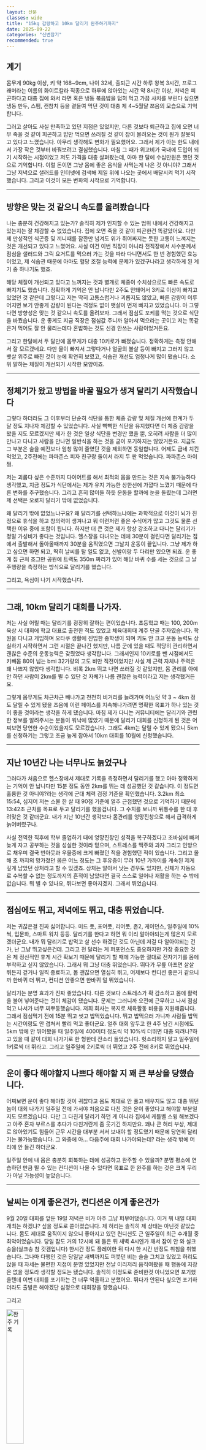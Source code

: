 ```yaml
---
layout: 산문
classes: wide
title: "15kg 감량하고 10km 달리기 완주하기까지"
date: 2025-09-22
categories: "신변잡기"
recommended: true
---
```


## 계기

몸무게 90kg 이상, 키 약 168~9cm, 나이 32세, 출퇴근 시간 하루 왕복 3시간, 프로그래머라는
이름의 화이트칼라 직종으로 하루에 앉아있는 시간 약 8시간 이상, 저녁은 피곤하다고 대충 집에
와서 라면 혹은 냉동 볶음밥을 덥혀 먹고 가끔 사치를 부린다 싶으면 냉동 만두, 스팸, 캔참치 등을
곁들여 먹던 것이 대충 제 4~5월달 쯔음의 모습으로 기억합니다.

그러고 살아도 사실 만족하고 있던 지점은 있었지만, 다른 것보다 퇴근하고 집에 오면 너무 죽을 것 같이
피곤하고 밥만 먹으면 쓰러질 것 같이 잠이 몰려오는 것이 뭔가 잘못되고 있다고 느꼈습니다. 아무리
생각해도 변화가 필요했어요. 그래서 제가 아는 한도 내에서 가장 작은 것부터 바꿔보려고 결심했습니다.
마침 그 때가 위고비가 국내에 도입이 되기 시작하는 시점이었고 저도 가격을 대충 살펴봤는데, 아마
한 달에 수십만원은 했던 것으로 기억합니다. 이럴 돈이면 그냥 몸에 좋은 음식을 사먹는게 나은 것
아니야? 그래서 그냥 저녁으로 샐러드를 인터넷에 검색해 제일 위에 나오는 곳에서 배달시켜 먹기
시작했습니다. 그리고 이것이 모든 변화의 시작으로 기억합니다.

---

## 방향은 맞는 것 같으니 속도를 올려봤습니다

나는 충분히 건강해지고 있는가? 솔직히 제가 인지할 수 있는 범위 내에서 건강해지고 있는지는 잘
체감할 수 없었습니다. 집에 오면 죽을 것 같이 피곤한건 똑같았어요. 다만 제 만성적인 식곤증 및
끼니때를 잠깐만 넘겨도 위가 쥐어짜지는 듯한 고통이 느껴지는 것은 개선되고 있다고 느꼈어요. 사실
이건 이번 직장이 아니라 전직장에서 사수분께서 점심을 샐러드와 그릭 요거트를 먹으러 가는 것을
따라 다니면서도 한 번 경험했던 효능이었고, 제 식습관 때문에 아마도 혈당 조절 능력에 문제가
있겠구나라고 생각하게 된 계기 중 하나기도 했죠.

해당 체질이 개선되고 있다고 느껴지는 것과 별개로 체중이 수치상으로도 빠른 속도로 빠지기도 했습니다.
정확하게 기억은 안 납니다만 2주도 안돼어서 3키로 이상이 빠지고 있었던 것 같은데 그렇다고 저는
딱히 고통스럽거나 괴롭지도 않았고, 빠른 감량이 이루어지면 보기 안좋게 감량이 된다는 걱정도 없이
뱃살이 먼저 빠지고 있었습니다. 아 그렇다면 방향성은 맞는 것 같으니 속도를 올려보자. 그래서 점심도
포케를 먹는 것으로 식단을 바꿨습니다. 운 좋게도 지금 직장은 점심값 주니까 알아서 먹으라는
곳이고 저는 똑같은거 먹어도 잘 안 물리는데다 혼밥하는 것도 신경 안쓰는 사람이었거든요.

그리고 한달에서 두 달만에 몸무게가 대충 10키로가 빠졌습니다. 정확하게는 측정 안해서 잘 모르겠네요.
다만 물이 빠져서 그렇다거나 얼굴의 볼살 등이 빠지고 그러지 않고 뱃살 위주로 빠진 것이 눈에
확연히 보였고, 식습관 개선도 엄청나게 많이 됐습니다. 소위 말하는 체질이 개선되기 시작한 모양이죠.

---

## 정체기가 왔고 방법을 바꿀 필요가 생겨 달리기 시작했습니다

그렇다 하더라도 그 이후부터 단순히 식단을 통한 체중 감량 및 체질 개선에 한계가 두 달 정도 지나자
체감할 수 있었습니다. 사실 빡빡한 식단을 유지했다면 더 체중 감량을 봤을 지도 모르겠지만 제가
한 것은 일상 식단을 변경만 했을 뿐, 오히려 사람을 더 많이 만나고 다니고 사람을 만나면 일반식을
하는 것을 굳이 포기하지는 않았거든요. 지금도 그 부분은 술을 예전보다 엄청 많이 줄였단 것을
제외하면 동일합니다. 어제도 굽네 치킨 먹었고, 2주전에는 파파존스 피자 친구랑 둘이서 라지 두
판 먹었습니다. 파파존스 마이쩡.

저는 괴롭다 싶은 수준까지 다이어트를 해서 최적의 몸을 만드는 것은 지속 불가능하다 생각했고,
지금 정도가 식단에서는 제가 유지 가능한 상한선에 가깝다 느꼈기 때문에 다른 변화를 추구했습니다.
그리고 흔히 많이들 하듯 운동을 할까에 눈을 돌렸는데 그러면 제 선택은 오로지 달리기 밖에 없었습니다.

왜 달리기 밖에 없었느냐구요? 왜 달리기를 선택하느냐에는 과학적으로 이것이 뇌가 진정으로 휴식을
하고 창의력이 생겨나고 뭐 이런저런 좋은 수식어가 많고 그것도 물론 선택한 이유 중에 포함이 됩니다.
하지만 더 큰 것은 제가 항상 강조하고 다니는 달리기가 정말 가성비가 좋다는 것입니다. 헬스장을
다녀오는 데에 30분이 걸린다면 달리기는 집에서 출발해서 돌아올때까지 30분을 움직였으면 그날치
운동이 끝입니다. 그냥 제가 하고 싶으면 하면 되고, 딱히 날씨를 탈 일도 없고, 신발이랑 두 다리만
있으면 되죠. 운 좋게 집 근처 조그만 공원에 트랙도 350m 짜리가 있어 해당 바퀴 수를 세는 것으로
그 날 주행량을 측정하는 방식으로 달리기를 했습니다.

그리고, 욕심이 나기 시작했습니다.

---

## 그래, 10km 달리기 대회를 나가자.

저는 사실 어릴 때는 달리기를 굉장히 잘하는 편이었습니다. 초등학교 때는 100, 200m 육상 시 대회에
학교 대표로 출전한 적도 있었고 체육대회때 계주 단골 주자였습니다. 학원을 다니고 게임하며 오타쿠
생활에 진입한 중학생이 되며 키도 안 크고 운동 능력도 상실하기 시작하면서 그런 시절은 끝나긴 했지만,
나름 군에 있을 때도 적당히 관리하면서 괜찮은 수준의 운동능력은 갖췄었다 생각합니다. 그래서인지
10키로를 뺀 시점에서도 키빼몸 80이 넘는 bmi 32가량의 고도 비만 직전이었지만 사실 제 근력 자체나
주력은 꽤 나쁘지 않았다 생각합니다. 비록 2km 뛰고 나면 쓰러질 것 같았지만, 몸 관리를 아예
안 하던 사람이 2km를 뛸 수 있단 것 자체가 나름 괜찮은 능력이라고 저는 생각했거든요.

그렇게 몸무게도 차근차근 빼나가고 천천히 비거리를 늘려가며 어느덧 약 3 ~ 4km 정도 달릴 수 있게
됐을 즈음에 이런 페이스를 지속해나가려면 명확한 목표가 하나 있는 것이 좋을 것이라는 생각을
하게 됐습니다. 마침 제가 다니는 커뮤니티에는 달리기와 관련한 정보를 알려주시는 분들이 워낙에
많았기 때문에 달리기 대회를 신청하게 된 것은 어찌보면 당연한 수순이었을지도 모르겠습니다. 그래도
4km는 달릴 수 있게 됐으니 5km를 신청하기는 그렇고 조금 높게 잡아서 10km 대회를 10월에 신청했습니다.

---

## 지난 10년간 나는 너무나도 늙었구나

그러다가 처음으로 헬스장에서 제대로 기록을 측정하면서 달리기를 했고 아마 정확하게는 기억이 안
납니다만 15분 정도 동안 2km를 뛰는 데 성공했던 것 같습니다. 이 정도면 훌륭한 것 아니야?라는
생각에 군대 체력 검정 기준을 확인했습니다. 3.2km 최소 15:54, 심지어 저는 스물 한 살 때 90점
기준에 얼추 근접했던 것으로 기억하기 때문에 13:42초 근처를 목표로 두고 달리기를 했을겁니다.
그 수치를 보니까 뒤통수를 한 대 후려맞은 것 같더군요. 내가 지난 10년간 생각보다 몸관리를
엉망진창으로 해서 급격하게 늙어버렸구나.

사실 전역한 직후에 학부 졸업하기 때에 엉망진창인 성적을 복구하겠다고 조바심에 빠져 늦게 자고
공부하는 것을 성실한 것이라 믿으며, 스트레스를 맥주와 과자 그리고 인방으로 채우며 결국 번아웃과
우울증에 크게 빠졌던 적을 경험했던 적이 있습니다. 그리고 올해 초 까지의 망가졌던 몸은 어느
정도는 그 후유증이 무려 10년 가까이를 계속된 제게 깊게 남았던 상처라고 할 수 있겠죠. 상처는
알아서 낫는 경우도 있지만, 신체가 자동으로 수복할 수 없는 정도까지의 흔적이 남았다면 결국
스스로 일어나 재활을 하는 수 밖에 없습니다. 뭐 별 수 있나요, 뛰다보면 좋아지겠지. 그래서
뛰었습니다.

---

## 점심에도 뛰고, 저녁에도 뛰고, 대충 뛰었습니다.

저는 귀찮은걸 진짜 싫어합니다. 미드 풋, 포어풋, 리어풋, 존2, 케이던스, 일주일에 10%씩,
입문화, 스마트 워치 등등. 달리기를 한다고 하면 뭐 이리 알아야되는게 많은지 모르겠더군요. 내가
뭐 달리기로 밥먹고 살 선수 하겠단 것도 아닌데 저걸 다 알아야되는 건가, 난 그냥 뛰고싶은건데.
그리고 전 달리는 게 퍼포먼스도 중요하지만 가장 중요한 것은 제 정신적인 휴게 시간 확보기 때문에
달리기 할 때에 가능한 절대로 전자기기를 몸에 부착하고 싶지 않았습니다. 그래서 뭐 그냥 대충
뛰었습니다. 뛰다가 무릎 아프면 살살 뛰든지 걷거나 일찍 종료하고, 몸 괜찮으면 열심히 뛰고,
어제보다 컨디션 좋은거 같으니까 한바퀴 더 뛰고, 컨디션 안좋으면 한바퀴 덜 뛰었습니다.

달리기는 분명 효과가 진짜 좋았습니다. 다른 것보다 스트레스가 확 감소하고 몸에 활력을 불어 넣어준다는
것이 체감이 됐습니다. 문제는 그러니까 오전에 근무하고 나서 점심먹고 나서가 너무 찌뿌둥했습니다.
저희 회사는 복지로 체육활동 비용을 지원해줍니다. 그래서 점심먹기 전에 15분 뛰고 씻고 밥먹었습니다.
뛰고 밥먹으러 가니까 사람들 밥먹는 시간이랑도 안 겹쳐서 빨리 먹고 좋더군요. 얼추 대회 앞두고
한 4주 남긴 시점에도 5km 밖에 안 뛰어봤을 때 일주일에 400미터 정도씩 약 10%씩 더뛰면 대충
되려나?하고 있을 때 같이 대회 나가기로 한 형한테 잔소리 들었습니다. 헛소리하지 말고 일주일에
1키로씩 더 뛰라고. 그리고 일주일에 2키로씩 더 뛰었고 2주 전에 8키로 뛰었습니다.

---

## 운이 좋다 해야할지 나쁘다 해야할 지 꽤 큰 부상을 당했습니다.

어찌보면 운이 좋다 해야할 것이 귀찮다고 몸도 제대로 안 풀고 배우지도 않고 대충 뛰던 놈이 대회
나가기 일주일 전에 가서야 처음으로 다친 것은 운이 좋았다고 해야할 부분일지도 모르겠습니다. 다만
그 다친게 달리기 하던 게 아니라 집에서 케틀벨 스윙 해보겠다고 아주 혼자 부르스를 추다가 다친거란게
좀 웃기긴 하지만요. 꽤나 큰 허리 부상, 제대로 앉아있기도 힘들어 근무 시간을 대부분 서서 보내야
할 정도였기 때문에 당연히 달리기는 불가능했습니다. 그 와중에 아... 다음주에 대회 나가야되는데?
라는 생각 밖에 머리에 안 들긴 하더군요.

일주일 안에 내 몸은 충분히 회복하는 데에 성공하고 완주할 수 있을까? 분명 평소에 연습하던 만큼
뛸 수 있는 컨디션이 나올 수 있다면 목표로 한 완주를 하는 것은 크게 무리가 아닐 가능성이 높았습니다.

---

## 날씨는 이게 좋은건가, 컨디션은 이게 좋은건가

9월 20일 대회를 앞둔 19일 저녁은 비가 아주 그냥 퍼부어댔습니다. 이거 뭐 내일 대회 개최는 하겠냐?
싶을 정도로 쏟아졌습니다. 제 허리는 솔직히 제 상태는 아닌것 같았습니다. 몸도 제대로 움직이지
않으니 좋아지고 있던 컨디션도 근 일주일이 최근 수개월 중 최악이었습니다. 당일 잠도 거의 12시에
돼 들은 뒤 새벽 4시엔가 깨서 잠이 안 와 실크송을(실크송 참 갓겜입니다) 한시간 정도 플레이한
뒤 다시 한 시간 반정도 취침을 취했습니다. 그나마 다행인 것은 당일날 새벽까지도 퍼붓던 비는
슬슬 그치고 있었고 허리도 앉을 때 자세는 불편한 지점이 분명 있었지만 전날 이리저리 움직여봤을
때 행동에 지장은 없을 정도라 생각할 정도는 됐습니다. 솔직히 이정도로 준비한것 아니었으면 포기했을텐데
이번 대회를 포기하는 건 너무 억울하고 분했어요. 뛰다가 안된다 싶으면 포기하더라도 출발은
해야겠단 심정으로 대회장을 향했습니다.

그리고

<img src="/images/10km_김태홍_1438.jpg" alt="완주 기록" style="width: 30%;">

그렇게 대단치는 못할 수 있겠습니다만, 제 인생 처음으로 10km를 완주할 수 있었습니다.

---

## 아직 건강해지려면 멀었겠지만 이제 시작이란 마음으로

좀 많이 뚱뚱했던 시점에서 시작해 이제 좀 덜 뚱뚱하고 덜 아픈 몸은 됐습니다만, 그래도 아직
건강하다 말할 수 있는 지점까지 가려면 남은 길이 많으니 이제 출발선에 섰다는 마음 가짐으로
있으려 합니다. 남들이 봤을땐 그래봤자 아직도 뱃살 나온 30대 초반 겜돌이 오타쿠 아저씨니까요.
그리고 스무살때보다 열살이나 더 먹었으니 뭐라도 그때보다 잘하는게 하나쯤은 있어도 좋지 않겠습니까.
그때는 대충 남이 시키는 만큼 얼마 안 하고 나온 결과가 그정도였으니 지금은 자발적으로 꾸준히
할 수 있다면 최소한 그 시절보다 달리기 하나만큼은 이길 수 있지 않을까, 그런 작은 소망을 품고
런닝 머신과 트랙을 뜁니다. 비록 오늘 런닝머신 결과는 15분동안 2.3km라는 최대기록 2.7km에서
오히려퇴보한 결과긴 했습니다. 트랙도 4km 뛰고 나니까 무릎 아파서 그만 뛰어야될 것 같아 포기하고
돌아왔습니다.

그래도 10km를 완주했으니 다음은 하프라는 생각으로 어쩌다보니 원래 계획이었던 내년 상반기가 아니라
올 11월 30일 스포츠 서울 하프마라톤을 참가합니다. 이번에도 완주하는 데 성공해서 인생에 메달
하나 추가할 수 있으면 좋겠네요.

내일도, 모레도 대충 달려보겠습니다.
